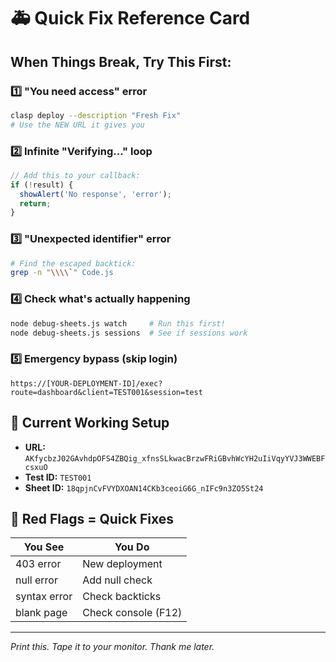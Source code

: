 # 🚑 Quick Fix Reference Card

## When Things Break, Try This First:

### 1️⃣ "You need access" error
```bash
clasp deploy --description "Fresh Fix"
# Use the NEW URL it gives you
```

### 2️⃣ Infinite "Verifying..." loop
```javascript
// Add this to your callback:
if (!result) {
  showAlert('No response', 'error');
  return;
}
```

### 3️⃣ "Unexpected identifier" error
```bash
# Find the escaped backtick:
grep -n "\\\\`" Code.js
```

### 4️⃣ Check what's actually happening
```bash
node debug-sheets.js watch     # Run this first!
node debug-sheets.js sessions  # See if sessions work
```

### 5️⃣ Emergency bypass (skip login)
```
https://[YOUR-DEPLOYMENT-ID]/exec?route=dashboard&client=TEST001&session=test
```

## 🎯 Current Working Setup
- **URL:** `AKfycbzJ02GAvhdpOFS4ZBQig_xfnsSLkwacBrzwFRiGBvhWcYH2uIiVqyYVJ3WWEBFcsxuO`
- **Test ID:** `TEST001`
- **Sheet ID:** `18qpjnCvFVYDXOAN14CKb3ceoiG6G_nIFc9n3ZO5St24`

## 🔴 Red Flags = Quick Fixes
| You See | You Do |
|---------|--------|
| 403 error | New deployment |
| null error | Add null check |
| syntax error | Check backticks |
| blank page | Check console (F12) |

---
*Print this. Tape it to your monitor. Thank me later.*